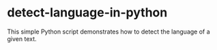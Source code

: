 # detect-language-in-python
This simple Python script demonstrates how to detect the language of a given text.
